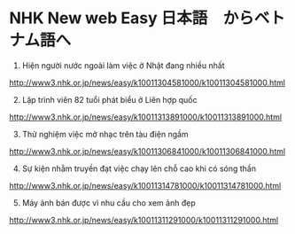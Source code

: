 # NHK New web Easy 日本語　からベトナム語へ
1. Hiện người nước ngoài làm việc ở Nhật đang nhiều nhất

http://www3.nhk.or.jp/news/easy/k10011304581000/k10011304581000.html

2. Lập trình viên 82 tuổi phát biểu ở Liên hợp quốc

http://www3.nhk.or.jp/news/easy/k10011313891000/k10011313891000.html

3. Thử nghiệm việc mở nhạc trên tàu điện ngầm

http://www3.nhk.or.jp/news/easy/k10011306841000/k10011306841000.html

4. Sự kiện nhằm truyền đạt việc chạy lên chỗ cao khi có sóng thần

http://www3.nhk.or.jp/news/easy/k10011314781000/k10011314781000.html

5. Máy ảnh bán được vì nhu cầu cho xem ảnh đẹp

http://www3.nhk.or.jp/news/easy/k10011311291000/k10011311291000.html
